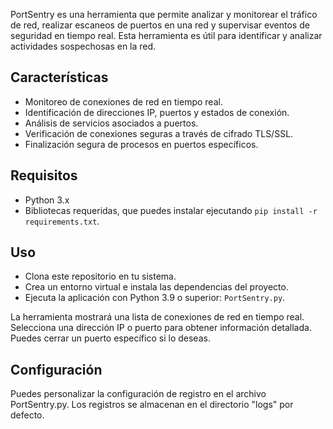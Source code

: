 PortSentry es una herramienta que permite analizar y monitorear el tráfico de red, realizar escaneos de puertos en una red y supervisar eventos de seguridad en tiempo real. Esta herramienta es útil para identificar y analizar actividades sospechosas en la red.

## Características

- Monitoreo de conexiones de red en tiempo real.
- Identificación de direcciones IP, puertos y estados de conexión.
- Análisis de servicios asociados a puertos.
- Verificación de conexiones seguras a través de cifrado TLS/SSL.
- Finalización segura de procesos en puertos específicos.

## Requisitos

- Python 3.x
- Bibliotecas requeridas, que puedes instalar ejecutando `pip install -r requirements.txt`.

## Uso

- Clona este repositorio en tu sistema.
- Crea un entorno virtual e instala las dependencias del proyecto.
- Ejecuta la aplicación con Python 3.9 o superior:  `PortSentry.py`.

La herramienta mostrará una lista de conexiones de red en tiempo real.
Selecciona una dirección IP o puerto para obtener información detallada.
Puedes cerrar un puerto específico si lo deseas.

## Configuración

Puedes personalizar la configuración de registro en el archivo PortSentry.py.
Los registros se almacenan en el directorio "logs" por defecto.
